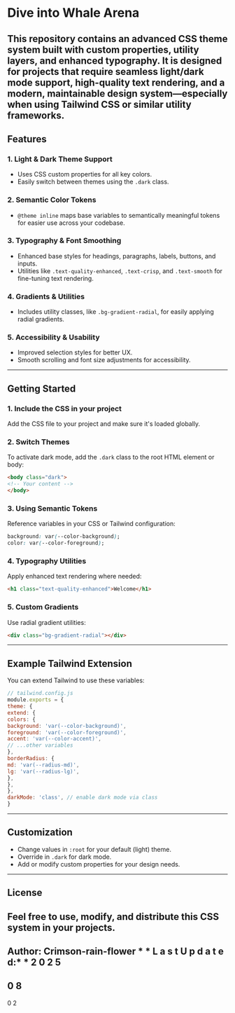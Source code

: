 # Dive into Whale Arena
This repository contains an advanced CSS theme system built with custom properties, utility
layers, and enhanced typography. It is designed for projects that require seamless light/dark
mode support, high-quality text rendering, and a modern, maintainable design
system—especially when using Tailwind CSS or similar utility frameworks.
---
## Features
### 1. **Light & Dark Theme Support**
- Uses CSS custom properties for all key colors.
- Easily switch between themes using the `.dark` class.
### 2. **Semantic Color Tokens**
- `@theme inline` maps base variables to semantically meaningful tokens for easier use
across your codebase.
### 3. **Typography & Font Smoothing**
- Enhanced base styles for headings, paragraphs, labels, buttons, and inputs.
- Utilities like `.text-quality-enhanced`, `.text-crisp`, and `.text-smooth` for fine-tuning text
rendering.
### 4. **Gradients & Utilities**
- Includes utility classes, like `.bg-gradient-radial`, for easily applying radial gradients.
### 5. **Accessibility & Usability**
- Improved selection styles for better UX.
- Smooth scrolling and font size adjustments for accessibility.
---
## Getting Started
### 1. **Include the CSS in your project**
Add the CSS file to your project and make sure it's loaded globally.
### 2. **Switch Themes**
To activate dark mode, add the `.dark` class to the root HTML element or body:
```html
<body class="dark">
<!-- Your content -->
</body>
```
### 3. **Using Semantic Tokens**
Reference variables in your CSS or Tailwind configuration:
```css
background: var(--color-background);
color: var(--color-foreground);
```
### 4. **Typography Utilities**
Apply enhanced text rendering where needed:
```html
<h1 class="text-quality-enhanced">Welcome</h1>
```
### 5. **Custom Gradients**
Use radial gradient utilities:
```html
<div class="bg-gradient-radial"></div>
```
---
## Example Tailwind Extension
You can extend Tailwind to use these variables:
```js
// tailwind.config.js
module.exports = {
theme: {
extend: {
colors: {
background: 'var(--color-background)',
foreground: 'var(--color-foreground)',
accent: 'var(--color-accent)',
// ...other variables
},
borderRadius: {
md: 'var(--radius-md)',
lg: 'var(--radius-lg)',
},
},
},
darkMode: 'class', // enable dark mode via class
}
```
---
## Customization
- Change values in `:root` for your default (light) theme.
- Override in `.dark` for dark mode.
- Add or modify custom properties for your design needs.
---
## License
Feel free to use, modify, and distribute this CSS system in your projects.
---
**Author:** Crimson-rain-flower
*
*
L
a
s
t
U
p
d
a
t
e
d:*
*
2
0
2
5
-
0
8
-
0
2
